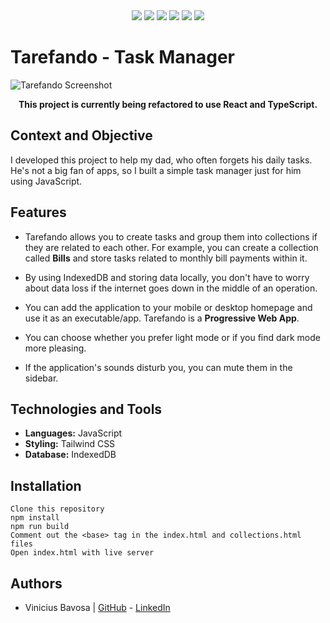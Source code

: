 <div align="center">
  <img src="https://img.shields.io/badge/status-refactoring-blue" />
  <img src="https://img.shields.io/badge/JavaScript-FFF?&logo=JavaScript&logoColor=yellow" />
  <img src="https://img.shields.io/badge/Tailwind-404D59?&logo=tailwindCSS&logoColor=white" />
  <img src="https://img.shields.io/badge/Visual_Studio_Code-0078D4?&logo=visual-studio-code&logoColor=white" />
  <img src="https://img.shields.io/badge/GitHub-181717?&logo=github&logoColor=white" />
  <img src="https://img.shields.io/badge/Figma-121212?&logo=figma&logoColor=red" />
</div>

# Tarefando - Task Manager

![Tarefando Screenshot](https://tinypic.host/images/2024/06/06/Tarefando-lightd802b183cd482a1d.png)
<p align="center"><strong>This project is currently being refactored to use React and TypeScript.</strong></p>

## Context and Objective

I developed this project to help my dad, who often forgets his daily tasks. He's not a big fan of apps, so I built a simple task manager just for him using JavaScript.


## Features

- Tarefando allows you to create tasks and group them into collections if they are related to each other. For example, you can create a collection called **Bills** and store tasks related to monthly bill payments within it.

- By using IndexedDB and storing data locally, you don't have to worry about data loss if the internet goes down in the middle of an operation.

- You can add the application to your mobile or desktop homepage and use it as an executable/app. Tarefando is a **Progressive Web App**.

- You can choose whether you prefer light mode or if you find dark mode more pleasing.

- If the application's sounds disturb you, you can mute them in the sidebar.


## Technologies and Tools

- **Languages:** JavaScript
- **Styling:** Tailwind CSS
- **Database:** IndexedDB

## Installation

```
Clone this repository
npm install
npm run build
Comment out the <base> tag in the index.html and collections.html files
Open index.html with live server
```

## Authors

- Vinicius Bavosa | [GitHub](https://github.com/viniciusbavosa) - [LinkedIn](https://linkedin.com/in/vinicius-bavosa-b94977298)
